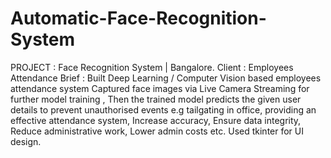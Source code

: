 # Automatic-Face-Recognition-System
PROJECT : Face Recognition System | Bangalore. Client : Employees Attendance Brief : Built Deep Learning / Computer Vision based employees attendance system Captured face images via Live Camera Streaming for further model training , Then the trained model predicts the given user details to prevent unauthorised events e.g tailgating in office, providing an effective attendance system, Increase accuracy, Ensure data integrity, Reduce administrative work, Lower admin costs etc. Used tkinter for UI design.
